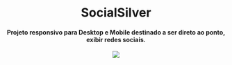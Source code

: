 <h1 align="center">
  SocialSilver
</h1>

<div align="center">
  <h4>Projeto responsivo para Desktop e Mobile destinado a ser direto ao ponto, exibir redes sociais.</h4>
  <img src="https://user-images.githubusercontent.com/106023084/180673212-095b2009-75c2-449f-bde9-076b460a7535.png">
</div>

